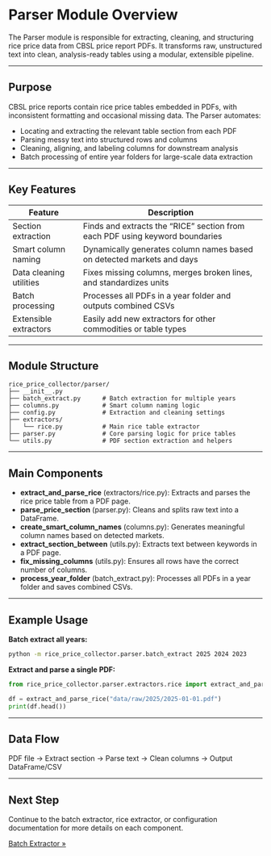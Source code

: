 # Parser Module Overview

The Parser module is responsible for extracting, cleaning, and structuring rice price data from CBSL price report PDFs. It transforms raw, unstructured text into clean, analysis-ready tables using a modular, extensible pipeline.

---

## Purpose

CBSL price reports contain rice price tables embedded in PDFs, with inconsistent formatting and occasional missing data. The Parser automates:
- Locating and extracting the relevant table section from each PDF
- Parsing messy text into structured rows and columns
- Cleaning, aligning, and labeling columns for downstream analysis
- Batch processing of entire year folders for large-scale data extraction

---

## Key Features

| Feature                  | Description                                                                 |
|------------------------- |-----------------------------------------------------------------------------|
| Section extraction       | Finds and extracts the “RICE” section from each PDF using keyword boundaries |
| Smart column naming      | Dynamically generates column names based on detected markets and days         |
| Data cleaning utilities  | Fixes missing columns, merges broken lines, and standardizes units            |
| Batch processing         | Processes all PDFs in a year folder and outputs combined CSVs                 |
| Extensible extractors    | Easily add new extractors for other commodities or table types                |

---

## Module Structure
```text
rice_price_collector/parser/
├── __init__.py
├── batch_extract.py      # Batch extraction for multiple years
├── columns.py            # Smart column naming logic
├── config.py             # Extraction and cleaning settings
├── extractors/
│   └── rice.py           # Main rice table extractor
├── parser.py             # Core parsing logic for price tables
└── utils.py              # PDF section extraction and helpers
```
---

## Main Components

- **extract_and_parse_rice** (extractors/rice.py): Extracts and parses the rice price table from a PDF page.
- **parse_price_section** (parser.py): Cleans and splits raw text into a DataFrame.
- **create_smart_column_names** (columns.py): Generates meaningful column names based on detected markets.
- **extract_section_between** (utils.py): Extracts text between keywords in a PDF page.
- **fix_missing_columns** (utils.py): Ensures all rows have the correct number of columns.
- **process_year_folder** (batch_extract.py): Processes all PDFs in a year folder and saves combined CSVs.

---

## Example Usage

**Batch extract all years:**

```bash
python -m rice_price_collector.parser.batch_extract 2025 2024 2023
```

**Extract and parse a single PDF:**

```python
from rice_price_collector.parser.extractors.rice import extract_and_parse_rice

df = extract_and_parse_rice("data/raw/2025/2025-01-01.pdf")
print(df.head())
```

---

## Data Flow

PDF file → Extract section → Parse text → Clean columns → Output DataFrame/CSV

---

## Next Step

Continue to the batch extractor, rice extractor, or configuration documentation for more details on each component.

[Batch Extractor »](batch_extract.md)
